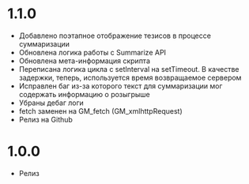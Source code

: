 # 1.1.0

- Добавлено поэтапное отображение тезисов в процессе суммаризации
- Обновлена логика работы с Summarize API
- Обновлена мета-информация скрипта
- Переписана логика цикла с setInterval на setTimeout. В качестве задержки, теперь, используется время возвращаемое сервером
- Исправлен баг из-за которого текст для суммаризации мог содержать информацию о розыгрыше
- Убраны дебаг логи
- fetch заменен на GM_fetch (GM_xmlhttpRequest)
- Релиз на Github

# 1.0.0

- Релиз
